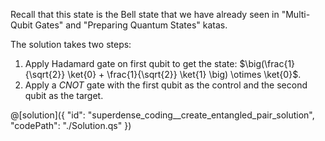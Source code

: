 Recall that this state is the Bell state that we have already seen in "Multi-Qubit Gates" and "Preparing Quantum States" katas.

The solution takes two steps:

1. Apply Hadamard gate on first qubit to get the state: $\big(\frac{1}{\sqrt{2}} \ket{0} + \frac{1}{\sqrt{2}} \ket{1} \big) \otimes \ket{0}$.
2. Apply a $CNOT$ gate with the first qubit as the control and the second qubit as the target.

@[solution]({
    "id": "superdense_coding__create_entangled_pair_solution",
    "codePath": "./Solution.qs"
})

